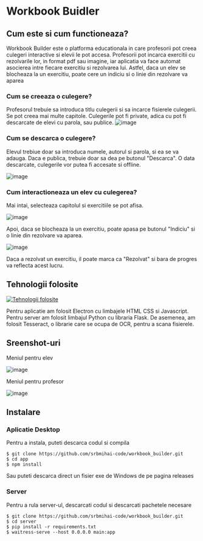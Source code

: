 # Workbook Buidler

## Cum este si cum functioneaza?

Workbook Builder este o platforma educationala in care profesorii pot creea culegeri interactive si elevii le pot accesa.
Profesorii pot incarca exercitii cu rezolvarile lor, in format pdf sau imagine, iar aplicatia va face automat asocierea intre fiecare exercitiu si rezolvarea lui.
Astfel, daca un elev se blocheaza la un exercitiu, poate cere un indiciu si o linie din rezolvare va aparea

### Cum se creeaza o culegere?

Profesorul trebuie sa introduca titlu culegerii si sa incarce fisierele culegerii. Se pot creea mai multe capitole. Culegerile pot fi private, adica cu pot fi descarcate de elevi cu parola, sau publice.
![image](https://github.com/srbmihai-code/workbook_builder/assets/154465191/7eabed3d-781f-4477-977b-38d6f2babd28)

### Cum se descarca o culegere?

Elevul trebiue doar sa introduca numele, autorul si parola, si ea se va adauga. Daca e publica, trebuie doar sa dea pe butonul "Descarca".
O data descarcate, culegerile vor putea fi accesate si offline.

![image](https://github.com/srbmihai-code/workbook_builder/assets/154465191/3256ec99-409f-4f2a-90c7-e368a49c3214)


### Cum interactioneaza un elev cu culegerea?

Mai intai, selecteaza capitolul si exercitiile se pot afisa.

![image](https://github.com/srbmihai-code/workbook_builder/assets/154465191/409d70a4-9727-499c-afe7-5033bc5ced9a)

Apoi, daca se blocheaza la un exercitiu, poate apasa pe butonul "Indiciu" si o linie din rezolvare va aparea.

![image](https://github.com/srbmihai-code/workbook_builder/assets/154465191/a4900645-ff59-4937-9bc7-d2125fe871f0)

Daca a rezolvat un exercitiu, il poate marca ca "Rezolvat" si bara de progres va reflecta acest lucru.

## Tehnologii folosite

[![Tehnologii folosite](https://skillicons.dev/icons?i=electron,html,css,js,python,flask)](https://skillicons.dev)

Pentru aplicatie am folosit Electron cu limbajele HTML CSS si Javascript. Pentru server am folosit limbajul Python cu libraria Flask. De asemenea, am folosit Tesseract, o librarie care se ocupa de OCR, pentru a scana fisierele.

## Sreenshot-uri

Meniul pentru elev

![image](https://github.com/srbmihai-code/workbook_builder/assets/154465191/4abed1f7-ed0e-496b-8bbd-0ebf1b4a262a)

Meniul pentru profesor

![image](https://github.com/srbmihai-code/workbook_builder/assets/154465191/8594409b-fe67-4309-b0d7-47c1f8bb7f74)



## Instalare

### Aplicatie Desktop
Pentru a instala, puteti descarca codul si compila
```console
$ git clone https://github.com/srbmihai-code/workbook_builder.git
$ cd app
$ npm install
```
Sau puteti descarca direct un fisier exe de Windows de pe pagina releases

### Server
Pentru a rula server-ul, descarcati codul si descarcati pachetele necesare 
```console
$ git clone https://github.com/srbmihai-code/workbook_builder.git
$ cd server
$ pip install -r requirements.txt
$ waitress-serve --host 0.0.0.0 main:app
```
